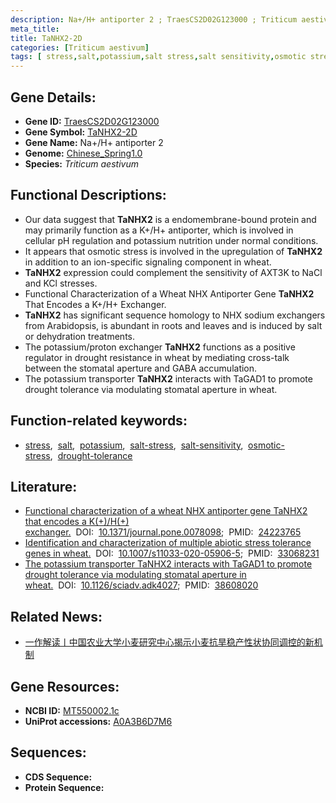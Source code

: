 ```yaml
---
description: Na+/H+ antiporter 2 ; TraesCS2D02G123000 ; Triticum aestivum
meta_title:
title: TaNHX2-2D
categories: [Triticum aestivum]
tags: [ stress,salt,potassium,salt stress,salt sensitivity,osmotic stress,drought tolerance ]
---
```


## Gene Details:
- **Gene ID:**	[TraesCS2D02G123000](https://ensembl.gramene.org/Triticum_aestivum/Gene/Summary?g=TraesCS2D02G123000)
- **Gene Symbol:** <u>TaNHX2-2D</u>
- **Gene Name:** Na+/H+ antiporter 2
- **Genome:** [Chinese_Spring1.0](https://ensembl.gramene.org/Triticum_aestivum/Info/Index)
- **Species:** *Triticum aestivum*

## Functional Descriptions:
   - Our data suggest that **TaNHX2** is a endomembrane-bound protein and may primarily function as a K+/H+ antiporter, which is involved in cellular pH regulation and potassium nutrition under normal conditions.
   - It appears that osmotic stress is involved in the upregulation of **TaNHX2** in addition to an ion-specific signaling component in wheat.
   - **TaNHX2** expression could complement the sensitivity of AXT3K to NaCl and KCl stresses.
   - Functional Characterization of a Wheat NHX Antiporter Gene **TaNHX2** That Encodes a K+/H+ Exchanger.
   - **TaNHX2** has significant sequence homology to NHX sodium exchangers from Arabidopsis, is abundant in roots and leaves and is induced by salt or dehydration treatments.
   - The potassium/proton exchanger **TaNHX2** functions as a positive regulator in drought resistance in wheat by mediating cross-talk between the stomatal aperture and GABA accumulation.
   - The potassium transporter **TaNHX2** interacts with TaGAD1 to promote drought tolerance via modulating stomatal aperture in wheat.

## Function-related keywords:
   - [stress](/tags/stress/),&nbsp;&nbsp;[salt](/tags/salt/),&nbsp;&nbsp;[potassium](/tags/potassium/),&nbsp;&nbsp;[salt-stress](/tags/salt-stress/),&nbsp;&nbsp;[salt-sensitivity](/tags/salt-sensitivity/),&nbsp;&nbsp;[osmotic-stress](/tags/osmotic-stress/),&nbsp;&nbsp;[drought-tolerance](/tags/drought-tolerance/)

## Literature:
   - [Functional characterization of a wheat NHX antiporter gene TaNHX2 that encodes a K(+)/H(+) exchanger.]( https://journals.plos.org/plosone/article?id=10.1371/journal.pone.0078098)&nbsp;&nbsp;DOI:&nbsp;&nbsp;[10.1371/journal.pone.0078098](https://journals.plos.org/plosone/article?id=10.1371/journal.pone.0078098);&nbsp;&nbsp;PMID:&nbsp;&nbsp;[24223765](https://pubmed.ncbi.nlm.nih.gov/24223765/)
   - [Identification and characterization of multiple abiotic stress tolerance genes in wheat.]( https://link.springer.com/article/10.1007/s11033-020-05906-5)&nbsp;&nbsp;DOI:&nbsp;&nbsp;[10.1007/s11033-020-05906-5](https://link.springer.com/article/10.1007/s11033-020-05906-5);&nbsp;&nbsp;PMID:&nbsp;&nbsp;[33068231](https://pubmed.ncbi.nlm.nih.gov/33068231/)
   - [The potassium transporter TaNHX2 interacts with TaGAD1 to promote drought tolerance via modulating stomatal aperture in wheat.](https://doi.org/10.1126/sciadv.adk4027)&nbsp;&nbsp;DOI:&nbsp;&nbsp;[10.1126/sciadv.adk4027](https://doi.org/10.1126/sciadv.adk4027);&nbsp;&nbsp;PMID:&nbsp;&nbsp;[38608020](https://pubmed.ncbi.nlm.nih.gov/38608020/)

## Related News:
   - [​一作解读丨中国农业大学小麦研究中心揭示小麦抗旱稳产性状协同调控的新机制](https://mp.weixin.qq.com/s?__biz=Mzg3MDEwNDEyMg==&mid=2247566470&idx=3&sn=a91c889816b1278e0005892aceb11f1f&chksm=cfa461955c8f5a94e69f50fbb994e73c6d1d0f6699e10f91ca634b7bd71d3a0703bec9effdc2&scene=27#wechat_redirect)

## Gene Resources:
- **NCBI ID:**  [MT550002.1c](https://www.ncbi.nlm.nih.gov/gene/?term=MT550002.1)
- **UniProt accessions:** [A0A3B6D7M6](https://www.uniprot.org/uniprotkb/A0A3B6D7M6/entry)

## Sequences:
- **CDS Sequence:**
- **Protein Sequence:**
